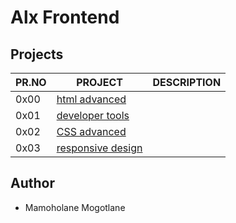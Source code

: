 # Alx Frontend

## Projects

| PR.NO |	PROJECT	                                      | DESCRIPTION |
| ----- | --------------------------------------------- | ----------- |
| 0x00  | [html advanced](./0x00-html_advanced)         |             |
| 0x01  | [developer tools](./0x01-developer_tools)     |             |
| 0x02  | [CSS advanced](./0x02-CSS_advanced)           |             |
| 0x03  | [responsive design](./0x03-responsive_design) |             |

## Author

- Mamoholane Mogotlane
